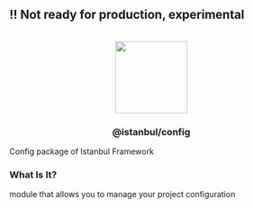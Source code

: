 
## !! Not ready for production, experimental

<p align="center">
<br>
<img src="https://avatars.githubusercontent.com/u/108695351?s=200&v=4" width="128" height="128">
</p>
<h3 align="center">@istanbul/config</h3>
<p>Config package of Istanbul Framework</p>

### What Is It?

module that allows you to manage your project configuration